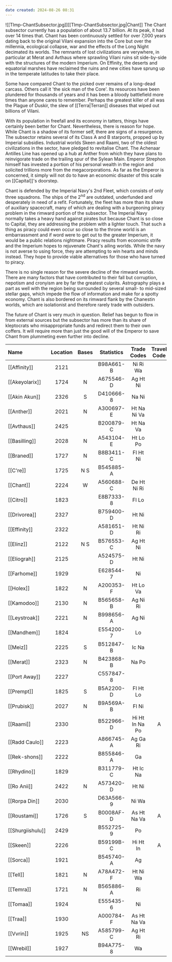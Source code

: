 ```yaml
---
date created: 2024-08-26 08:31
---
```


![[TImp-ChantSubsector.jpg]][[TImp-ChantSubsector.jpg|Chant]]
The Chant subsector currently has a population of about 13.7 billion. At its peak, it had over 14 times that. Chant has been continuously settled for over 7,000 years dating back to the original Vilani expansion into the Core but over the millennia, ecological collapse, war and the effects of the Long Night decimated its worlds. The remnants of lost civilizations are  verywhere, in particular at Merat and Avthaus where sprawling Vilani ruins sit side-by-side with the structures of the modern Imperium. On Effinity, the deserts and equatorial marshes have reclaimed the ruins and new cities have sprung up in the temperate latitudes to take their place.

Some have compared Chant to the picked over remains of a long-dead carcass. Others call it 'the sick man of the Core'. Its resources have been plundered for thousands of years and it has been a bloody battlefield more times than anyone cares to remember. Perhaps the greatest killer of all was the Plague of Duskir, the slew of [[Terra|Terran]] diseases that wiped out billions of Vilani.

With its population in freefall and its economy in tatters, things have certainly been better for Chant. Nevertheless, there is reason for hope. While Chant is a shadow of its former self, there are signs of a resurgence. The subsector retains several of its Class A and B starports, propped up by Imperial subsidies. Industrial worlds Skeen and Raami, two of the oldest civilizations in the sector, have pledged to revitalise Chant. The Achenaar Antilles Line has opened up a hub at Anther from which they have plans to reinvigorate trade on the trailing spur of the Sylean Main. Emperor Strephon himself has invested a portion of his personal wealth in the region and solicited trillions more from the megacorporations. As far as the Emperor is concerned, it simply will not do to have an economic disaster of this scale on [[Capital]]'s doorstep.

Chant is defended by the Imperial Navy's 2nd Fleet, which consists of only three squadrons. The ships of the 2<sup>nd</sup> are outdated, underfunded and desperately in need of a refit. Fortunately, the fleet has more than its share of auxiliary spacecraft, many of which are dealing with a burgeoning piracy problem in the rimward portion of the subsector. The Imperial Navy normally takes a heavy hand against pirates but because Chant is so close to Capital, they are addressing the problem with a lighter touch. That such a thing as piracy could even occur so close to the throne world is an embarrassment and if word were to get out to the greater Imperium, it would be a public relations nightmare. Piracy results from economic strife and the Imperium hopes to rejuvenate Chant's ailing worlds. While the navy is not averse to using force, they are attempting to win hearts and minds instead. They hope to provide viable alternatives for those who have turned to piracy.

There is no single reason for the severe decline of the rimward worlds. There are many factors that have contributed to their fall but corruption, nepotism and cronyism are by far the greatest culprits. Astrography plays a part as well with the region being surrounded by several small- to mid-sized stellar gaps, which impede the flow of information and make for a spotty economy. Chant is also bordered on its rimward flank by the Chanestin worlds, which are isolationist and therefore rarely trade with outsiders.

The future of Chant is very much in question. Relief has begun to flow in from external sources but the subsector has more than its share of kleptocrats who misappropriate funds and redirect them to their own coffers. It will require more than just the good will of the Emperor to save Chant from plummeting even further into decline.

| Name             | Location | Bases | Statistics |   Trade Codes  | Travel Code | Gas Giants | 
| :--------------- | :------: | :---: | :--------: | :------------: | :---------: | :--------: | 
| [[Affinity]]     |   2121   |       |  B98A661-B |    Ni Ri Wa    |             |      G     |
| [[Akeyolarix]]   |   1724   |   N   |  A675546-D |    Ag Ht Ni    |             |      G     |
| [[Akin Akun]]    |   2326   |   S   |  D410666-8 |      Na Ni     |             |            |
| [[Anther]]       |   2021   |   N   |  A300697-E |   Ht Na Ni Va  |             |      G     |
| [[Avthaus]]      |   2425   |       |  B200879-C |    Ht Na Va    |             |      G     |
| [[Basilling]]    |   2028   |   N   |  A543104-E |    Ht Lo Po    |             |      G     |
| [[Braned]]       |   1727   |   N   |  B8B3411-C |    Fl Ht Ni    |             |      G     |
| [[C're]]         |   1725   |  N S  |  B545885-A |                |             |      G     |
| [[Chant]]        |   2224   |   W   |  A560688-C |   De Ht Ni Ri  |             |      G     |
| [[Citro]]        |   1823   |       |  E8B7333-8 |      Fl Lo     |             |      G     |
| [[Drivorea]]     |   2327   |       |  B759400-D |      Ht Ni     |             |      G     |
| [[Effinity]]     |   2322   |       |  A581651-D |    Ht Ni Ri    |             |      G     |
| [[Elinz]]        |   2122   |  N S  |  B576553-C |    Ag Ht Ni    |             |            |
| [[Eliograh]]     |   2125   |       |  A524575-D |      Ht Ni     |             |      G     |
| [[Farhome]]      |   1929   |       |  E628544-7 |       Ni       |             |      G     |
| [[Holex]]        |   1822   |   N   |  A200353-F |    Ht Lo Va    |             |      G     |
| [[Kamodoo]]      |   2130   |   N   |  B565658-B |    Ag Ni Ri    |             |      G     |
| [[Leystroak]]    |   2221   |   N   |  B998656-A |      Ag Ni     |             |      G     |
| [[Mandhem]]      |   1824   |       |  E554200-7 |       Lo       |             |      G     |
| [[Meiz]]         |   2225   |   S   |  B512847-B |      Ic Na     |             |      G     |
| [[Merat]]        |   2323   |   N   |  B423868-B |      Na Po     |             |      G     |
| [[Port Away]]    |   2227   |       |  C557847-8 |                |             |      G     |
| [[Prempt]]       |   1825   |   S   |  B5A2200-D |    Fl Ht Lo    |             |      G     |
| [[Prubisk]]      |   2027   |   N   |  B9A569A-B |      Fl Ni     |             |            |
| [[Raami]]        |   2330   |       |  B522966-D | Hi Ht In Na Po |      A      |      G     |
| [[Radd Caulo]]   |   2223   |       |  A866745-A |    Ag Ga Ri    |             |      G     |
| [[Rek-shons]]    |   2222   |       |  B855846-A |       Ga       |             |      G     |
| [[Rhydino]]      |   1829   |       |  B311779-C |    Ht Ic Na    |             |      G     |
| [[Ro Anii]]      |   2422   |   N   |  A573420-D |      Ht Ni     |             |      G     |
| [[Rorpa Din]]    |   2030   |       |  D63A566-9 |      Ni Wa     |             |      G     |
| [[Roustami]]     |   1726   |   S   |  B0008AF-D |   As Ht Na Va  |      A      |      G     |
| [[Shurgiishulu]] |   2429   |       |  B552725-9 |       Po       |             |      G     |
| [[Skeen]]        |   2226   |       |  B59199B-C |    Hi Ht In    |      A      |      G     |
| [[Sorca]]        |   1921   |       |  B545740-A |       Ag       |             |      G     |
| [[Tell]]         |   1821   |   N   |  A78A472-F |    Ht Ni Wa    |             |      G     |
| [[Temra]]        |   1721   |   N   |  B565886-A |       Ri       |             |      G     |
| [[Tomaa]]        |   1924   |       |  E555435-6 |       Ni       |             |            |
| [[Traa]]         |   1930   |       |  A000784-F |   As Ht Na Va  |             |      G     |
| [[Vvrin]]        |   1925   |   NS  |  A585799-C |    Ag Ht Ri    |             |            |
| [[Wrebil]]       |   1927   |       |  B94A775-8 |       Wa       |             |      G     |
